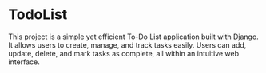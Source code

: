 # TodoList
This project is a simple yet efficient To-Do List application built with Django. It allows users to create, manage, and track tasks easily. Users can add, update, delete, and mark tasks as complete, all within an intuitive web interface.
